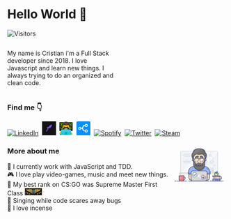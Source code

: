 # Hello World 👋

![Visitors](https://komarev.com/ghpvc/?username=cristuker&color=blueviolet&label=Visitors)

<div style="display: flex;">

  <p style="width: 50%;">
  My name is Cristian i'm a Full Stack developer since 2018. I love Javascript and learn new things. I always trying to do an organized and clean code.
  </p>

</div>

### Find me  👇

<a target="blank" href="https://linkedin.com/in/cristian-silva-dev"><img alt="LinkedIn" title="LinkedIn" height="32" width="32" src="https://raw.githubusercontent.com/peterthehan/peterthehan/master/assets/linkedin.svg"></a>&nbsp;
<a target="blank" href="https://app.rocketseat.com.br/me/cristuker"><img alt="Rocketseat" title="Rocketseat" height="32" width="32" src="https://raw.githubusercontent.com/Cristuker/Cristuker/master/assets/icons/rocketseat_icon.jpg"></a>&nbsp;
<a target="blank" href="http://cristuker.github.io/"><img alt="man technologist" title="Portifólio" height="32" width="32" src="https://raw.githubusercontent.com/Cristuker/Cristuker/master/assets/icons/tech-guy.jpeg"></a>&nbsp;
<a target="blank" href="https://stackshare.io/Cristuker/my-stack"><img alt="Stackshare" title="My stackshare" height="32" width="32" src="https://raw.githubusercontent.com/Cristuker/Cristuker/master/assets/icons/stack.png"></a>&nbsp;
<a target="blank" href="https://open.spotify.com/user/cristian123105"><img alt="Spotify" title="Spotify" height="32" width="32" src="https://raw.githubusercontent.com/peterthehan/peterthehan/master/assets/spotify.svg"></a>&nbsp;
<a target="blank" href="https://twitter.com/tukeer01"><img alt="Twitter" title="Twitter" height="32" width="32" src="https://raw.githubusercontent.com/peterthehan/peterthehan/master/assets/twitter.svg"></a>&nbsp;
<a target="blank" href="https://steamcommunity.com/id/kriz1100"><img alt="Steam" title="Steam" height="32" width="32" src="https://raw.githubusercontent.com/peterthehan/peterthehan/master/assets/steam.svg"></a>

  <img width="25%" align="right"
  src="./assets/icons/coding.gif">
### More about me

<p align="left">
  🧘 I currently work with JavaScript and TDD.<br/>
  🎮 I love play video-games, music and meet new things.<br/>
  🔫 My best rank on CS:GO was Supreme Master First Class <img alt="Steam" title="Steam" height="17" width="40" src="./assets/icons/supremo.jpg"><br/>
  🐞 Singing while code scares away bugs<br/>
  🧘 I love incense
</p>


<!-- <br/><br/>
<p align="center">
<img src="https://raw.githubusercontent.com/Cristuker/Cristuker/master/assets/programming.gif" style="margin:0;" height="350" width="400">
</p> -->

